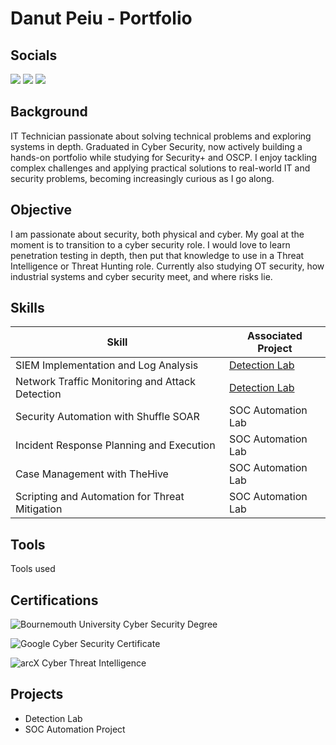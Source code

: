 # Danut Peiu - Portfolio
## Socials
<a href="https://www.linkedin.com/in/danpeiu/"><img src="https://img.shields.io/badge/-LinkedIn-0072b1?&style=for-the-badge&logo=linkedin&logoColor=white" /></a>
<a href="https://www.discord.gg/goldeennn"><img src="https://img.shields.io/badge/Discord-7289DA?style=for-the-badge&logo=discord&logoColor=white" /></a>
<a href="https://www.github.com/danpeiu"><img src="https://img.shields.io/badge/GitHub-000000?style=for-the-badge&logo=github&logoColor=white" /> </a>

## Background

IT Technician passionate about solving technical problems and exploring systems in depth. 
Graduated in Cyber Security, now actively building a hands-on portfolio while studying for Security+ and OSCP. 
I enjoy tackling complex challenges and applying practical solutions to real-world IT and security problems, becoming increasingly curious as I go along.

## Objective

I am passionate about security, both physical and cyber. My goal at the moment is to transition to a cyber security role.
I would love to learn penetration testing in depth, then put that knowledge to use in a Threat Intelligence or Threat Hunting role.
Currently also studying OT security, how industrial systems and cyber security meet, and where risks lie. 

## Skills

| Skill                                         | Associated Project         |
|-----------------------------------------------|----------------------------|
| SIEM Implementation and Log Analysis          | <a href="https://google.com">Detection Lab</a>|
| Network Traffic Monitoring and Attack Detection | <a href="https://google.com">Detection Lab</a>|
| Security Automation with Shuffle SOAR         | SOC Automation Lab|
| Incident Response Planning and Execution      | SOC Automation Lab|
| Case Management with TheHive                  | SOC Automation Lab|
| Scripting and Automation for Threat Mitigation | SOC Automation Lab|

## Tools

Tools used

## Certifications

<div>

![Bournemouth University Cyber Security Degree](https://img.shields.io/badge/Bournemouth_University_Cyber_Security-Degree-black?style=for-the-badge&logo=bournemouth-university&logoColor=white)

![Google Cyber Security Certificate](https://img.shields.io/badge/Google_Cyber_Security_Certificate-Completed-black?style=for-the-badge&logo=google&logoColor=white)

![arcX Cyber Threat Intelligence](https://img.shields.io/badge/arcX_Cyber_Threat_Intelligence-black?style=for-the-badge&logo=arcX&logoColor=white)

</div>

## Projects
- Detection Lab
- SOC Automation Project
